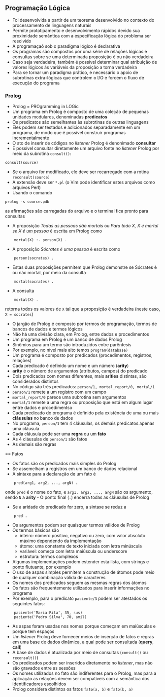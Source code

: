 ## Programação Lógica

- Foi desenvolvida a partir de um teorema desenvolvido no contexto do processamento de linguagens naturais
- Permite prototipamento e desenvolvimento rápidos devido sua proximidade semântica com a especificação lógica do problema ser resolvido
- A programaçaõ sob o paradigma lógico é declarativa
- Os programas são compostos por uma série de relações lógicas e consultas sobre se uma determinada proposição é ou não verdadeira
- Caso seja verdadeira, também é possível determinar qual atribuição de valores lógicos às variáveis da proposição a torna verdadeira
- Para se tornar um paradigma prático, é necessário o apoio de subrotinas extra-lógicas que controlem o I/O e forcem o fluxo de execução do programa

### Prolog

- Prolog = PROgramming in LOGic
- Um programa em Prolog é composto de uma coleção de pequenas unidades modulares, denominadas **predicatos**
- Os predicatos são semelhantes às subrotinas de outras linguagens
- Eles podem ser testados e adicionados separadamente em um programa, de modo que é possível construir programas incrementalmente
- O ato de inserir de códigos no _listener_ Prolog é denonimado **consultar**
- É possível consultar diretamente um arquivo fonte no _listener_ Prolog por meio da subrotina `consult()`:
```
consult(source)
```
- Se o arquivo for modificado, ele deve ser recarregado com a rotina `reconsult(source)`
- A extensão deve ser `*.pl` (o Vim pode identificar estes arquivos como arquivos Perl)
- Usando o comando
```
prolog -s source.pdb
```
as afirmações são carregadas do arquivo e o terminal fica pronto para consultas
- A proposição _Todas as pessoas são mortais_ ou _Para todo X, X é mortal se X é um pessoa_ é escrita em Prolog como
```
    mortal(X) :- person(X) .
```
- A proposição _Sócrates é uma pessoa_ é escrita como
```
    person(socrates) .
```
- Estas duas proposições permitem que Prolog demonstre se Sócrates é ou não mortal, por meio da consulta
```
    mortal(socrates) .
```
- A consulta
```
    mortal(X) .
```
retorna todos os valores de `X` tal que a proposição é verdadeira (neste caso, `X = socrates`)
- O jargão de Prolog é composto por termos de programação, termos de bancos de dados e termos lógicos
- Não há uma divisão clara, em Prolog, entre dados e procedimentos
- Um programa em Prolog é um banco de dados Prolog
- Sinômios para um termo são introduzidos entre parêntesis
- Por exemplo, no nível mais alto temos `program(database)` 
- Um programa é composto por predicados (procedimentos, registros, relações)
- Cada predicado é definido um nome e um número (**arity**)
- **arity** é o número de argumentos (atributos, campos) do predicado
- Dois predicados com nomes diferentes, mais **arities** distintas, são considerados distintos
- No código são três predicados: `person/1, mortal_report/0, mortal/1`
- `person/1` remete a um registro com um campo
- `mortal_report/0` parece uma subrotina sem argumentos
- `mortal/1` remete a uma regra ou proposição que está em algum lugar entre dados e procedimentso
- Cada predicado do programa é definido pela existência de uma ou mais **cláusulas** no banco de dados
- No programa, `person/1` tem 4 cláusulas, os demais predicatos apenas uma cláusula
- Cada cláusula pode ser uma **regra** ou um **fato**
- As 4 cláusulas de `person/1` são fatos
- As demais são regras

== Fatos

- Os fatos são os predicados mais simples do Prolog
- Se assemelham a registros em um banco de dados relacional
- A sintaxe para a declaração de um fato é
```
    pred(arg1, arg2, ..., argN) .
```
onde `pred` é o nome do fato, e `arg1, arg2, ..., argN` são os argumento, sendo `N` a **arity** - O ponto final (`.`) encerra todas as cláusulas de Prolog
- Se a aridade do predicado for zero, a sintaxe se reduz a
```
    pred .
```
- Os argumentos podem ser quaisquer termos válidos de Prolog
- Os termos básicos são
    * inteiro: número positivo, negativo ou zero, com valor absoluto máximo dependendo da implementação
    * átomo: uma constante de texto iniciada com letra minúscula
    * variável: começa com letra maiúscula ou underscore
    * estrutura: termos complexos
- Algumas implementações podem estender esta lista, com strings e ponto flutuante, por exemplo
- O uso de aspas simples permitem a construção de átomos pode meio de qualquer combinação válida de caracteres
- Os nomes dos predicados seguem as mesmas regras dos átomos
- Os fatos são frequentemente utilizados para inserir informações no programa
- Por exemplo, para o predicato `paciente/3` podem ser atestados os seguintes fatos:
```
    paciente('Maria Rita', 35, sus)
    paciente('Pedro Silva', 70, amil)
```
- As aspas foram usadas nos nomes porque começam em maiúsculas e porque tem espaços
- Um _listener_ Prolog deve fornecer meios de inserção de fatos e regras em uma base de dados dinâmica, a qual pode ser consultada (**query**, **call**)
- A base de dados é atualizada por meio de consultas (`consult()` ou `reconsult()`)
- Os predicados podem ser inseridos diretamente no _listener_, mas não são gravados entre as sessões
- Os nomes utilizados no fato são indiferentes para o Prolog, mas para a aplicação as relações devem ser compatíveis com a semântica dos identificadores escolhidos
- Prolog considera distintos os fatos `fato(a, b)` e `fato(b, a)`
